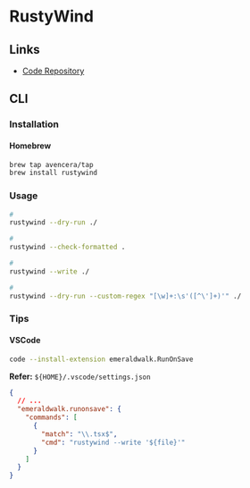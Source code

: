 # RustyWind

## Links

- [Code Repository](https://github.com/avencera/rustywind)

## CLI

### Installation

#### Homebrew

```sh
brew tap avencera/tap
brew install rustywind
```

### Usage

```sh
#
rustywind --dry-run ./

#
rustywind --check-formatted .

#
rustywind --write ./

#
rustywind --dry-run --custom-regex "[\w]+:\s'([^\']+)'" ./
```

### Tips

#### VSCode

```sh
code --install-extension emeraldwalk.RunOnSave
```

**Refer:** `${HOME}/.vscode/settings.json`

```json
{
  // ...
  "emeraldwalk.runonsave": {
    "commands": [
      {
        "match": "\\.tsx$",
        "cmd": "rustywind --write '${file}'"
      }
    ]
  }
}
```
